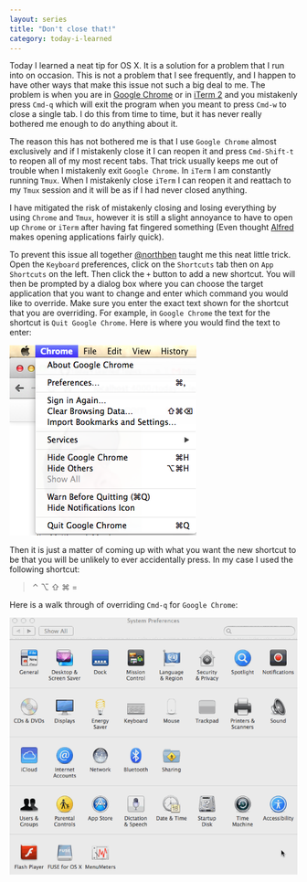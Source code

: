 ```yaml
---
layout: series
title: "Don't close that!"
category: today-i-learned
---
```


Today I learned a neat tip for OS X. It is a solution for a problem that I run into on occasion. This is not a problem that I see frequently, and I happen to have other ways that make this issue not such a big deal to me. The problem is when you are in [Google Chrome][chrome] or in [iTerm 2][iterm] and you mistakenly press `Cmd-q` which will exit the program when you meant to press `Cmd-w` to close a single tab. I do this from time to time, but it has never really bothered me enough to do anything about it.

The reason this has not bothered me is that I use `Google Chrome` almost exclusively and if I mistakenly close it I can reopen it and press `Cmd-Shift-t` to reopen all of my most recent tabs. That trick usually keeps me out of trouble when I mistakenly exit `Google Chrome`. In `iTerm` I am constantly running `Tmux`. When I mistakenly close `iTerm` I can reopen it and reattach to my `Tmux` session and it will be as if I had never closed anything.

I have mitigated the risk of mistakenly closing and losing everything by using `Chrome` and `Tmux`, however it is still a slight annoyance to have to open up `Chrome` or `iTerm` after having fat fingered something (Even thought [Alfred][alfred] makes opening applications fairly quick).

To prevent this issue all together [@northben][ben] taught me this neat little trick. Open the `Keyboard` preferences, click on the `Shortcuts` tab then on `App Shortcuts` on the left. Then click the `+` button to add a new shortcut. You will then be prompted by a dialog box where you can choose the target application that you want to change and enter which command you would like to override. Make sure you enter the exact text shown for the shortcut that you are overriding. For example, in `Google Chrome` the text for the shortcut is `Quit Google Chrome`. Here is where you would find the text to enter:

![Chrome Quit Command][chromecommand]


Then it is just a matter of coming up with what you want the new shortcut to be that you will be unlikely to ever accidentally press. In my case I used the following shortcut: 
> &#8963; &#8997; &#8679; &#8984; &#61;


Here is a walk through of overriding `Cmd-q` for `Google Chrome`:

![See it in action][itinaction]


[chromecommand]: /assets/images/today-i-learned/chrome-quit.png
[itinaction]: /assets/images/today-i-learned/no_more_close.gif

[alfred]: http://www.alfredapp.com/
[chrome]: https://www.google.com/chrome/
[iterm]: http://iterm2.com/
[ben]: https://twitter.com/northben
